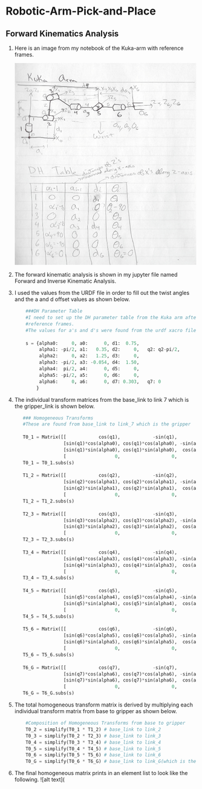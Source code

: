 # Robotic-Arm-Pick-and-Place
## Forward Kinematics Analysis

1. Here is an image from my notebook of the Kuka-arm with reference frames.

    ![alt text](https://github.com/irishMee/Robotic-Arm-Pick-and-Place/blob/master/DH_table_reference_frames.jpg)
  
2. The forward kinematic analysis is shown in my jupyter file named Forward and Inverse Kinematic Analysis. 
3. I used the values from the URDF file in order to fill out the twist angles and the a and d offset values as shown below.
    ```python
        ###DH Parameter Table
        #I need to set up the DH parameter table from the Kuka arm after setting 
        #reference frames. 
        #The values for a's and d's were found from the urdf xacro file.

        s = {alpha0:     0, a0:      0, d1:  0.75,
             alpha1: -pi/2, a1:   0.35, d2:     0,   q2: q2-pi/2,
             alpha2:     0, a2:   1.25, d3:     0,
             alpha3: -pi/2, a3: -0.054, d4:  1.50,
             alpha4:  pi/2, a4:      0, d5:     0,
             alpha5: -pi/2, a5:      0, d6:     0,
             alpha6:     0, a6:      0, d7: 0.303,   q7: 0
            }
     ```
 4. The individual transform matrices from the base_link to link 7 which is the gripper_link is shown below.
     ```python
        ### Homogeneous Transforms
        #These are found from base_link to link_7 which is the gripper

        T0_1 = Matrix([[            cos(q1),            -sin(q1),            0,              a0],
                       [sin(q1)*cos(alpha0), cos(q1)*cos(alpha0), -sin(alpha0), -sin(alpha0)*d1],
                       [sin(q1)*sin(alpha0), cos(q1)*sin(alpha0),  cos(alpha0),  cos(alpha0)*d1],
                       [                  0,                   0,            0,               1]])
        T0_1 = T0_1.subs(s)

        T1_2 = Matrix([[            cos(q2),            -sin(q2),            0,              a1],
                       [sin(q2)*cos(alpha1), cos(q2)*cos(alpha1), -sin(alpha1), -sin(alpha1)*d2],
                       [sin(q2)*sin(alpha1), cos(q2)*sin(alpha1),  cos(alpha1),  cos(alpha1)*d2],
                       [                  0,                   0,            0,               1]])
        T1_2 = T1_2.subs(s)

        T2_3 = Matrix([[            cos(q3),            -sin(q3),            0,              a2],
                       [sin(q3)*cos(alpha2), cos(q3)*cos(alpha2), -sin(alpha2), -sin(alpha2)*d3],
                       [sin(q3)*sin(alpha2), cos(q3)*sin(alpha2),  cos(alpha2),  cos(alpha2)*d3],
                       [                  0,                   0,            0,               1]])
        T2_3 = T2_3.subs(s)

        T3_4 = Matrix([[            cos(q4),            -sin(q4),            0,              a3],
                       [sin(q4)*cos(alpha3), cos(q4)*cos(alpha3), -sin(alpha3), -sin(alpha3)*d4],
                       [sin(q4)*sin(alpha3), cos(q4)*sin(alpha3),  cos(alpha3),  cos(alpha3)*d4],
                       [                  0,                   0,            0,               1]])
        T3_4 = T3_4.subs(s)

        T4_5 = Matrix([[            cos(q5),            -sin(q5),            0,              a4],
                       [sin(q5)*cos(alpha4), cos(q5)*cos(alpha4), -sin(alpha4), -sin(alpha4)*d5],
                       [sin(q5)*sin(alpha4), cos(q5)*sin(alpha4),  cos(alpha4),  cos(alpha4)*d5],
                       [                  0,                   0,            0,              1]])
        T4_5 = T4_5.subs(s)

        T5_6 = Matrix([[            cos(q6),            -sin(q6),            0,              a5],
                       [sin(q6)*cos(alpha5), cos(q6)*cos(alpha5), -sin(alpha5), -sin(alpha5)*d6],
                       [sin(q6)*sin(alpha5), cos(q6)*sin(alpha5),  cos(alpha5),  cos(alpha5)*d6],
                       [                  0,                   0,            0,              1]])
        T5_6 = T5_6.subs(s)

        T6_G = Matrix([[            cos(q7),            -sin(q7),            0,              a6],
                       [sin(q7)*cos(alpha6), cos(q7)*cos(alpha6), -sin(alpha6), -sin(alpha6)*d7],
                       [sin(q7)*sin(alpha6), cos(q7)*sin(alpha6),  cos(alpha6),  cos(alpha6)*d7],
                       [                  0,                   0,            0,              1]])
        T6_G = T6_G.subs(s)
     ```
5. The total homogeneous transform matrix is derived by multiplying each individual transform matrix from base to gripper as shown          below.
    ```python 
        #Composition of Homogeneous Transforms from base to gripper
        T0_2 = simplify(T0_1 * T1_2) # base_link to link_2
        T0_3 = simplify(T0_2 * T2_3) # base_link to link_3
        T0_4 = simplify(T0_3 * T3_4) # base_link to link_4
        T0_5 = simplify(T0_4 * T4_5) # base_link to link_5
        T0_6 = simplify(T0_5 * T5_6) # base_link to link_6
        T0_G = simplify(T0_6 * T6_G) # base_link to link_G(which is the gripper)
     ```
 6. The final homogeneous matrix prints in an element list to look like the following.
    ![alt text](
